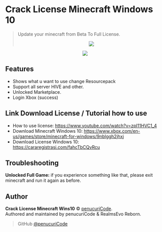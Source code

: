 # Crack License Minecraft Windows 10

> Update your minecraft from Beta To Full License.
> <p align="center"</p><img src="https://discord.c99.nl/widget/theme-2/447411230098063362.png">

<p align="center">
  <img src="https://github.com/penucuriCode/Crack.License.MinecraftWin10/blob/main/screenshot/Capture.PNG"></a>
  </p>

## Features

- Shows what u want to use change Resourcepack
- Support all server HIVE and other.
- Unlocked Marketplace.
- Login Xbox (success)

## Link Download License / Tutorial how to use

- How to use license: https://www.youtube.com/watch?v=zpI11HVC1_4
- Download Minecraft Windows 10: https://www.xbox.com/en-us/games/store/minecraft-for-windows/9nblggh2jhxj
- Download License Windows 10: https://cararegistrasi.com/fahcTbCQvRcu

## Troubleshooting

**Unlocked Full Game:** if you experience something like that, please exit minecraft and run it again as before.

## Author

**Crack License Minecraft Wins10** © [penucuriCode](https://github.com/penucuriCode).  
Authored and maintained by penucuriCode & RealmsEvo Reborn.

> GitHub [@penucuriCode](https://github.com/penucuriCode)
